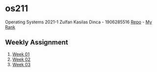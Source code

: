# os211
Operating Systems 2021-1
Zulfan Kasilas Dinca - 1906285516
[Repo](https://github.com/zulfankasilas/os211) - [My Rank](https://zulfankasilas.github.io/os211/TXT/myrank.txt)


## Weekly Assignment
1. [Week 01](W01/)
2. [Week 02](W02/)
3. [Week 03]()

